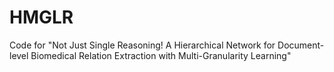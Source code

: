 # HMGLR
Code for "Not Just Single Reasoning! A Hierarchical Network for Document-level Biomedical Relation Extraction with Multi-Granularity Learning"
